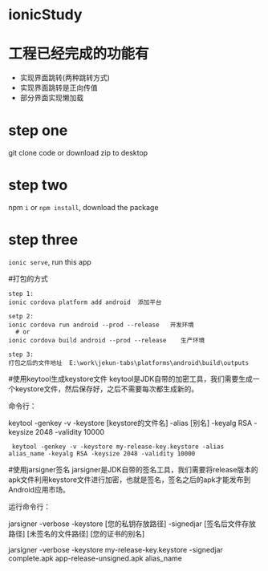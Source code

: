 # ionicStudy

# 工程已经完成的功能有
<ul>
  <li>实现界面跳转(两种跳转方式)</li>
  <li>实现界面跳转是正向传值</li>
  <li>部分界面实现懒加载</li>
</ul>

# step one
git clone code or download zip to desktop

# step two
npm `i` or `npm install`, download the package

# step three
`ionic serve`, run this app

#打包的方式

    step 1:
    ionic cordova platform add android  添加平台
    
    setp 2:
    ionic cordova run android --prod --release   开发环境
      # or
    ionic cordova build android --prod --release	生产环境
  
    step 3:
    打包之后的文件地址  E:\work\jekun-tabs\platforms\android\build\outputs


#使用keytool生成keystore文件 
 keytool是JDK自带的加密工具，我们需要生成一个keystore文件，然后保存好，之后不需要每次都生成新的。
 
 命令行：
 
 keytool -genkey -v -keystore [keystore的文件名] -alias [别名] -keyalg RSA -keysize 2048 -validity 10000
     
     keytool -genkey -v -keystore my-release-key.keystore -alias alias_name -keyalg RSA -keysize 2048 -validity 10000


#使用jarsigner签名 
jarsigner是JDK自带的签名工具，我们需要将release版本的apk文件利用keystore文件进行加密，也就是签名，签名之后的apk才能发布到Android应用市场。
 
运行命令行：

jarsigner -verbose -keystore [您的私钥存放路径] -signedjar [签名后文件存放路径] [未签名的文件路径] [您的证书的别名] 

jarsigner -verbose -keystore my-release-key.keystore -signedjar complete.apk app-release-unsigned.apk alias_name
